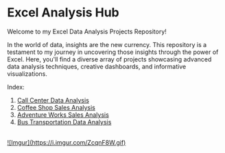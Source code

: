 # Excel Analysis Hub

Welcome to my Excel Data Analysis Projects Repository!

In the world of data, insights are the new currency. This repository is a testament to my journey in uncovering those insights through the power of Excel. Here, you'll find a diverse array of projects showcasing advanced data analysis techniques, creative dashboards, and informative visualizations.

Index:
1. <a href="https://github.com/sowrami2/Call-Center-Data-Analysis/blob/main/README.md">Call Center Data Analysis
2. <a href="https://github.com/sowrami2/Coffee-Shop-Sales-Analysis/blob/main/README.md">Coffee Shop Sales Analysis
3. <a href="https://github.com/sowrami2/Adventure-Works-Sales-Analysis/blob/main/README.md">Adventure Works Sales Analysis
4. <a href="https://github.com/sowrami2/Bus-Transportation-Data-Analysis/blob/main/README.md">Bus Transportation Data Analysis
<br>
![Imgur](https://i.imgur.com/ZcqnF8W.gif)
